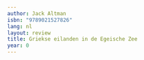 ```yaml
---
author: Jack Altman
isbn: "9789021527826"
lang: nl
layout: review
title: Griekse eilanden in de Egeische Zee
year: 0
---
```

